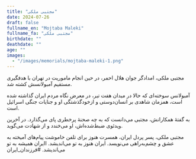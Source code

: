 ```yaml
---
title: "مجتبی ملکی"
date: 2024-07-26
draft: false
fullname_en: "Mojtaba Maleki"
fullname_fa: "مجتبی ملکی"
birthdate: ""
deathdate: ""
age: ""
images:
  - "/images/memorials/mojtaba-maleki-1.png"
---
```


مجتبی ملکی، امدادگر جوان هلال احمر، در حین انجام ماموریت در تهران با هدفگیری مستقیم آمبولانسش کشته شد.

آمبولانس سوخته‌ای که حالا در میدان هفت تیر، در معرض نگاه مردم ایران گذاشته شده است، همزمان شاهدی بر انسان‌دوستی و ازخود‌گذشتگی او و جنایات جنگی اسرائیل است.

به گفتۀ همکارانش، مجتبی می‌دانست که به چه صحنۀ پرخطری پای می‌گذارد. در آخرین ویدئوی ضبط‌شده‌اش، او می‌خندد و از شهادت می‌گوید.

مجتبی ملکی، پسر پردل ایران، همسرت هنوز برای تلفن خاموشت پیام‌های آمیخته به عشق و چشم‌به‌راهی می‌نویسد. ایران هنوز به تو می‌اندیشد. اایران همیشه به تو می‌اندیشد.
#فرزندان_ایران